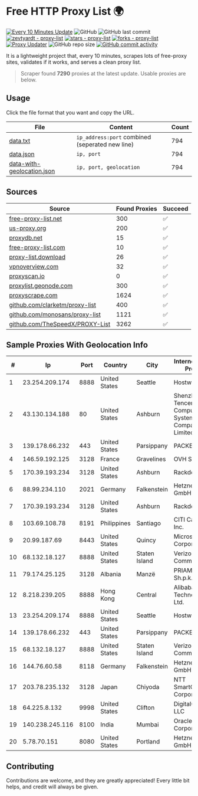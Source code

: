 
# Free HTTP Proxy List 🌍

[![Every 10 Minutes Update](https://github.com/mertguvencli/http-proxy-list/actions/workflows/main.yml/badge.svg?branch=main)](https://github.com/mertguvencli/http-proxy-list/actions/workflows/main.yml)
![GitHub](https://img.shields.io/github/license/mertguvencli/http-proxy-list)
![GitHub last commit](https://img.shields.io/github/last-commit/mertguvencli/http-proxy-list)
[![zevtyardt - proxy-list](https://img.shields.io/static/v1?label=zevtyardt&message=proxy-list&color=blue&logo=github)](https://github.com/zevtyardt/proxy-list "Go to GitHub repo")
[![stars - proxy-list](https://img.shields.io/github/stars/zevtyardt/proxy-list?style=social)](https://github.com/zevtyardt/proxy-list)
[![forks - proxy-list](https://img.shields.io/github/forks/zevtyardt/proxy-list?style=social)](https://github.com/zevtyardt/proxy-list)
[![Proxy Updater](https://github.com/zevtyardt/proxy-list/workflows/Proxy%20Updater/badge.svg)](https://github.com/zevtyardt/proxy-list/actions?query=workflow:"Proxy+Updater")
![GitHub repo size](https://img.shields.io/github/repo-size/zevtyardt/proxy-list)
[![GitHub commit activity](https://img.shields.io/github/commit-activity/m/zevtyardt/proxy-list?logo=commits)](https://github.com/zevtyardt/proxy-list/commits/main)

It is a lightweight project that, every 10 minutes, scrapes lots of free-proxy sites, validates if it works, and serves a clean proxy list.

> Scraper found **7290** proxies at the latest update. Usable proxies are below.

## Usage

Click the file format that you want and copy the URL.

|File|Content|Count|
|----|-------|-----|
|[data.txt](https://raw.githubusercontent.com/mertguvencli/http-proxy-list/main/proxy-list/data.txt)|`ip_address:port` combined (seperated new line)|794|
|[data.json](https://raw.githubusercontent.com/mertguvencli/http-proxy-list/main/proxy-list/data.json)|`ip, port`|794|
|[data-with-geolocation.json](https://raw.githubusercontent.com/mertguvencli/http-proxy-list/main/proxy-list/data-with-geolocation.json)|`ip, port, geolocation`|794|

## Sources

|Source|Found Proxies|Succeed|
|------|-------------|-------|
|[free-proxy-list.net](https://free-proxy-list.net)|300|✅|
|[us-proxy.org](https://www.us-proxy.org)|200|✅|
|[proxydb.net](http://proxydb.net)|15|✅|
|[free-proxy-list.com](https://free-proxy-list.com/?page=&port=&type%5B%5D=http&type%5B%5D=https&up_time=0&search=Search)|10|✅|
|[proxy-list.download](https://www.proxy-list.download/HTTP)|26|✅|
|[vpnoverview.com](https://vpnoverview.com/privacy/anonymous-browsing/free-proxy-servers)|32|✅|
|[proxyscan.io](https://www.proxyscan.io)|0|✅|
|[proxylist.geonode.com](https://proxylist.geonode.com/api/proxy-list?limit=300&page=1&sort_by=lastChecked&sort_type=desc&protocols=http,https)|300|✅|
|[proxyscrape.com](https://api.proxyscrape.com/v2/?request=displayproxies&protocol=http&timeout=10000&country=all&ssl=all&anonymity=all)|1624|✅|
|[github.com/clarketm/proxy-list](https://raw.githubusercontent.com/clarketm/proxy-list/master/proxy-list-raw.txt)|400|✅|
|[github.com/monosans/proxy-list](https://raw.githubusercontent.com/monosans/proxy-list/main/proxies/http.txt)|1121|✅|
|[github.com/TheSpeedX/PROXY-List](https://raw.githubusercontent.com/TheSpeedX/PROXY-List/master/http.txt)|3262|✅|


## Sample Proxies With Geolocation Info

|#|Ip|Port|Country|City|Internet Service Provider|
|-|--|----|-------|----|-------------------------|
|1|23.254.209.174|8888|United States|Seattle|Hostwinds LLC.|
|2|43.130.134.188|80|United States|Ashburn|Shenzhen Tencent Computer Systems Company Limited|
|3|139.178.66.232|443|United States|Parsippany|PACKET-HOST|
|4|146.59.192.125|3128|France|Gravelines|OVH SAS|
|5|170.39.193.234|3128|United States|Ashburn|Rackdog, LLC|
|6|88.99.234.110|2021|Germany|Falkenstein|Hetzner Online GmbH|
|7|170.39.193.234|3128|United States|Ashburn|Rackdog, LLC|
|8|103.69.108.78|8191|Philippines|Santiago|CITI Cableworld Inc.|
|9|20.99.187.69|8443|United States|Quincy|Microsoft Corporation|
|10|68.132.18.127|8888|United States|Staten Island|Verizon Communications|
|11|79.174.25.125|3128|Albania|Manzë|PRIAM NET Sh.p.k.|
|12|8.218.239.205|8888|Hong Kong|Central|Alibaba (US) Technology Co., Ltd.|
|13|23.254.209.174|8888|United States|Seattle|Hostwinds LLC.|
|14|139.178.66.232|443|United States|Parsippany|PACKET-HOST|
|15|68.132.18.127|8888|United States|Staten Island|Verizon Communications|
|16|144.76.60.58|8118|Germany|Falkenstein|Hetzner Online GmbH|
|17|203.78.235.132|3128|Japan|Chiyoda|NTT SmartConnect Corporation|
|18|64.225.8.132|9998|United States|Clifton|DigitalOcean, LLC|
|19|140.238.245.116|8100|India|Mumbai|Oracle Corporation|
|20|5.78.70.151|8080|United States|Portland|Hetzner Online GmbH|



## Contributing

Contributions are welcome, and they are greatly appreciated! Every
little bit helps, and credit will always be given.

